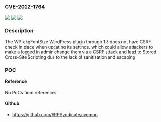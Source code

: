 ### [CVE-2022-1764](https://cve.mitre.org/cgi-bin/cvename.cgi?name=CVE-2022-1764)
![](https://img.shields.io/static/v1?label=Product&message=WP-chgFontSize&color=blue)
![](https://img.shields.io/static/v1?label=Version&message=1.8%3C%3D%201.8%20&color=brighgreen)
![](https://img.shields.io/static/v1?label=Vulnerability&message=CWE-352%20Cross-Site%20Request%20Forgery%20(CSRF)&color=brighgreen)

### Description

The WP-chgFontSize WordPress plugin through 1.8 does not have CSRF check in place when updating its settings, which could allow attackers to make a logged in admin change them via a CSRF attack and lead to Stored Cross-Site Scripting due to the lack of sanitisation and escaping

### POC

#### Reference
No PoCs from references.

#### Github
- https://github.com/ARPSyndicate/cvemon

